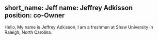 short_name: Jeff 
name: Jeffrey Adkisson 
position: co-Owner 
---
Hello, My name is Jeffrey Adkisson, I am a freshman at Shaw University in Raleigh, North Carolina.
